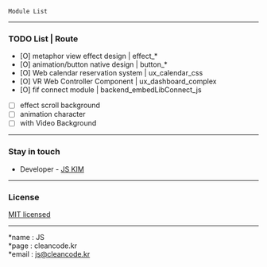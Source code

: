 ```
Module List
```

---
### TODO List | Route
- [O] metaphor view effect design | effect_*
- [O] animation/button native design | button_*
- [O] Web calendar reservation system | ux_calendar_css
- [O] VR Web Controller Component | ux_dashboard_complex
- [O] fif connect module | backend_embedLibConnect_js
- [ ] effect scroll background
- [ ] animation character
- [ ] with Video Background

---
### Stay in touch
- Developer - [JS KIM](https://cleancode.kr)

---
### License
[MIT licensed](LICENSE)

---
*name : JS  
*page : cleancode.kr    
*email : js@cleancode.kr

